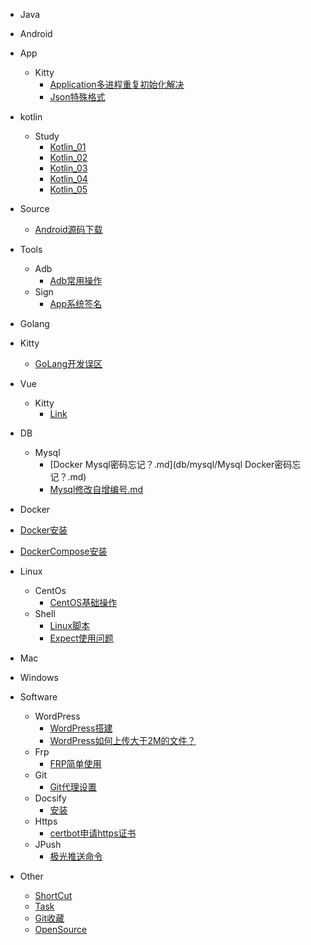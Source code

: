 [//]: # (侧边栏)

- Java

- Android
- App
    - Kitty
        - [Application多进程重复初始化解决](android/app/kitty/Application多进程重复初始化解决.md)
        - [Json特殊格式](android/app/kitty/Json特殊格式.md)
- kotlin
    - Study
        - [Kotlin_01](android/kotlin/study/Kotlin_01.md)
        - [Kotlin_02](android/kotlin/study/Kotlin_02.md)
        - [Kotlin_03](android/kotlin/study/Kotlin_03.md)
        - [Kotlin_04](android/kotlin/study/Kotlin_04.md)
        - [Kotlin_05](android/kotlin/study/Kotlin_05.md)
- Source
    - [Android源码下载](android/source/Android源码下载.md)
- Tools
    - Adb
        - [Adb常用操作](android/tools/adb/Adb常用操作.md)
    - Sign
        - [App系统签名](android/tools/sign/App系统签名.md)

- Golang
- Kitty
    - [GoLang开发误区](golang/kitty/GoLang开发误区.md)

- Vue
    - Kitty
        - [Link](vue/kitty/link/链接.md)

- DB
    - Mysql
        - [Docker Mysql密码忘记？.md](db/mysql/Mysql Docker密码忘记？.md)
        - [Mysql修改自增编号.md](db/mysql/Mysql修改自增编号.md)

- Docker
- [Docker安装](docker/Docker安装.md)
- [DockerCompose安装](docker/DockerCompose安装.md)

- Linux
    - CentOs
        - [CentOS基础操作](linux/centos/CentOS基础操作.md)
    - Shell
        - [Linux脚本](linux/shell/Linux脚本.md)
        - [Expect使用问题](linux/shell/Expect使用问题.md)

- Mac

- Windows

- Software
    - WordPress
        - [WordPress搭建](software/wordpress/WordPress搭建.md)
        - [WordPress如何上传大于2M的文件？](software/wordpress/WordPress如何上传大于2M的文件？.md)
    - Frp
        - [FRP简单使用](software/frp/FRP简单使用.md)
    - Git
        - [Git代理设置](software/git/Git代理设置.md)
    - Docsify
        - [安装](software/docsify/安装.md)
    - Https
        - [certbot申请https证书](software/https/centbot/certbot申请https证书.md)
    - JPush
        - [极光推送命令](software/jpush/极光推送命令.md)
- Other
    - [ShortCut](other/shortcut/快捷方式.md)
    - [Task](other/task/近期任务.md)
    - [Git收藏](other/github/Git项目收藏.md)
    - [OpenSource](other/opensource/开源项目收藏.md)